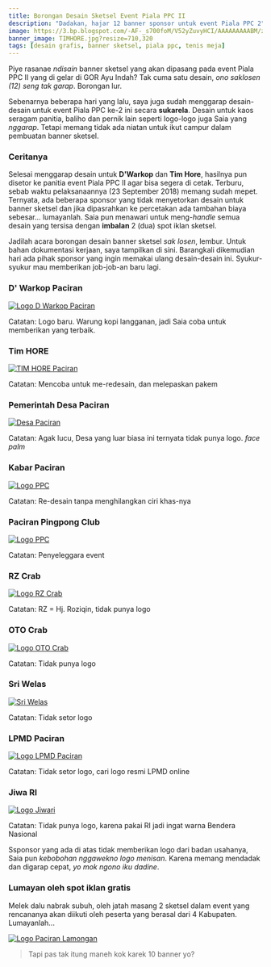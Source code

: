```yaml
---
title: Borongan Desain Sketsel Event Piala PPC II
description: "Dadakan, hajar 12 banner sponsor untuk event Piala PPC 2"
image: https://3.bp.blogspot.com/-AF-_s700foM/V52yZuvyHCI/AAAAAAAAABM/zQsM2JepxhoysGTRslUKLDKRJzaPXUqsACLcB/s720/_-desaingrafis.jpg
banner_image: TIMHORE.jpg?resize=710,320
tags: [desain grafis, banner sketsel, piala ppc, tenis meja]
---
```

Piye rasanae _ndisain_ banner sketsel yang akan dipasang pada event Piala PPC II yang di gelar di GOR Ayu Indah? Tak cuma satu desain, _ono saklosen (12) seng tak garap_. Borongan lur.<!--more--> 

Sebenarnya beberapa hari yang lalu, saya juga sudah menggarap desain-desain untuk event Piala PPC ke-2 ini secara **sukarela**. Desain untuk kaos seragam panitia, baliho dan pernik lain seperti logo-logo juga Saia yang _nggarap_. Tetapi memang tidak ada niatan untuk ikut campur dalam pembuatan banner sketsel.

### Ceritanya

Selesai menggarap desain untuk **D'Warkop** dan **Tim Hore**, hasilnya pun disetor ke panitia event Piala PPC II agar bisa segera di cetak. Terburu, sebab waktu pelaksanaannya (23 September 2018) memang sudah mepet. Ternyata, ada beberapa sponsor yang tidak menyetorkan desain untuk banner sketsel dan jika dipasrahkan ke percetakan ada tambahan biaya sebesar... lumayanlah. Saia pun menawari untuk meng-_handle_ semua desain yang tersisa dengan **imbalan** 2 (dua) spot iklan sketsel. 

Jadilah acara borongan desain banner sketsel _sak losen_, lembur. Untuk bahan dokumentasi kerjaan, saya tampilkan di sini. Barangkali dikemudian hari ada pihak sponsor yang ingin memakai ulang desain-desain ini. Syukur-syukur mau memberikan job-job-an baru lagi.

### D' Warkop Paciran

[![Logo D Warkop Paciran](https://i0.wp.com/www.paciran.com/images/posts/DWARKOP.jpg?resize=800,120)](https://i0.wp.com/www.paciran.com/images/posts/DWRAKOP.jpg)

Catatan: Logo baru. Warung kopi langganan, jadi Saia coba untuk memberikan yang terbaik.

### Tim HORE

[![TIM HORE Paciran](https://i0.wp.com/www.paciran.com/images/posts/TIMHORE.jpg?resize=800,120)](https://www.paciran.com/images/posts/TIMHORE.jpg)

Catatan: Mencoba untuk me-redesain, dan melepaskan pakem

### Pemerintah Desa Paciran

[![Desa Paciran](https://i0.wp.com/www.paciran.com/images/posts/Desa-Paciran.jpg?resize=800,120)](https://www.paciran.com/images/posts/Desa-Paciran.jpg)

Catatan: Agak lucu, Desa yang luar biasa ini ternyata tidak punya logo. _face palm_

### Kabar Paciran

[![Logo PPC](https://i0.wp.com/www.paciran.com/images/posts/KABAR_PACIRAN.jpg?resize=800,120)](https://www.paciran.com/images/posts/KABAR_PACIRAN.jpg)

Catatan: Re-desain tanpa menghilangkan ciri khas-nya

### Paciran Pingpong Club

[![Logo PPC](https://i0.wp.com/www.paciran.com/images/posts/PPC2.jpg?resize=800,120)](https://www.paciran.com/images/posts/TIMHORE.jpg)

Catatan: Penyeleggara event

### RZ Crab

[![Logo RZ Crab](https://i0.wp.com/www.paciran.com/images/posts/RZcrab.jpg?resize=800,120)](https://www.paciran.com/images/posts/RZcrab.jpg)

Catatan: RZ = Hj. Roziqin, tidak punya logo

### OTO Crab

[![Logo OTO Crab](https://i0.wp.com/www.paciran.com/images/posts/otocrab.jpg?resize=800,120)](https://www.paciran.com/images/posts/otocrab.jpg)

Catatan: Tidak punya logo

### Sri Welas

[![Sri Welas](https://i0.wp.com/www.paciran.com/images/posts/sri-welas.jpg?resize=800,120)](https://www.paciran.com/images/posts/sri-welas.jpg)

Catatan: Tidak setor logo

### LPMD Paciran

[![Logo LPMD Paciran](https://i0.wp.com/www.paciran.com/images/posts/LPMD.jpg?resize=800,120)](https://www.paciran.com/images/posts/LPMD.jpg)

Catatan: Tidak setor logo, cari logo resmi LPMD online

### Jiwa RI

[![Logo Jiwari](https://i0.wp.com/www.paciran.com/images/posts/jiwaRI.jpg?resize=800,120)](https://www.paciran.com/images/posts/jiwaRI.jpg)

Catatan: Tidak punya logo, karena pakai RI jadi ingat warna Bendera Nasional

Ssponsor yang ada di atas tidak memberikan logo dari badan usahanya, Saia pun _kebobohan nggawekno logo menisan_. Karena memang  mendadak dan digarap cepat, _yo mok ngono iku dadine_.

### Lumayan oleh spot iklan gratis

Melek dalu nabrak subuh, oleh jatah masang 2 sketsel dalam event yang rencananya akan diikuti oleh peserta yang berasal dari 4 Kabupaten. Lumayanlah...

[![Logo Paciran Lamongan](https://i0.wp.com/www.paciran.com/images/posts/paciran.com.jpg?resize=800,120)](https://www.paciran.com/images/posts/paciran.com.jpg)

> Tapi pas tak itung maneh kok karek 10 banner yo?
